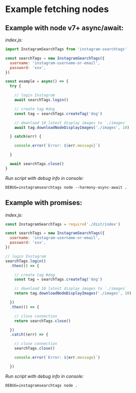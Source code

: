 # Example fetching nodes


## Example with node v7+ async/await:

_index.js:_

```javascript
import InstagramSearchTags from 'instagram-searchtags'

const searchTags = new InstagramSearchTags({
  username: 'instagram-username-or-email',
  password: 'xxx',
})

const example = async() => {
  try {

    // login Instagram
    await searchTags.login()

    // create tag #dog
    const tag = searchTags.createTag('dog')

    // download 10 latest display images to `./images`
    await tag.downloadNodeDisplayImages('./images', 10)

  } catch(err) {

    console.error(`Error: ${err.message}`)

  }

  await searchTags.close()
}
```

_Run script with debug info in console:_

```
DEBUG=instagramsearchtags node --harmony-async-await .
```


## Example with promises:

_index.js:_

```javascript
const InstagramSearchTags = require('./dist/index')

const searchTags = new InstagramSearchTags({
  username: 'instagram-username-or-email',
  password: 'xxx',
})

// login Instagram
searchTags.login()
  .then(() => {

    // create tag #dog
    const tag = searchTags.createTag('dog')

    // download 10 latest display images to `./images`
    return tag.downloadNodeDisplayImages('./images', 10)

  })
  .then(() => {

    // close connection
    return searchTags.close()

  })
  .catch((err) => {

    // close connection
    searchTags.close()

    console.error(`Error: ${err.message}`)

  })
```

_Run script with debug info in console:_

```
DEBUG=instagramsearchtags node .
```
